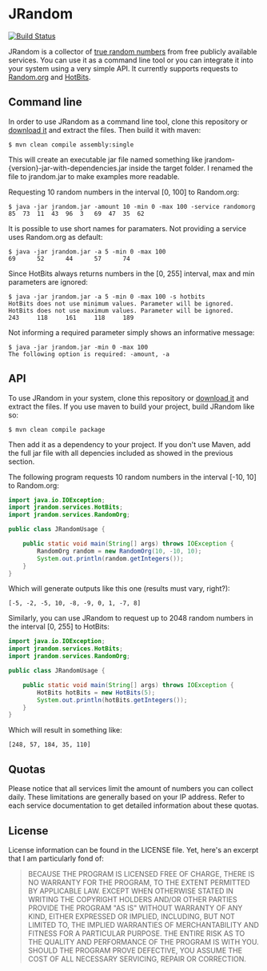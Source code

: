 # JRandom
[![Build Status](https://secure.travis-ci.org/thiagotts/JRandom.png)](http://travis-ci.org/thiagotts/JRandom)

JRandom is a collector of [true random numbers][randomness] from free publicly available services. You can use it as
a command line tool or you can integrate it into your system using a very simple API. It currently supports requests
to [Random.org][randomorg] and [HotBits][hotbits].



## Command line

In order to use JRandom as a command line tool, clone this repository or [download it][download] and extract the files. Then build
it with maven:

    $ mvn clean compile assembly:single

This will create an executable jar file named something like jrandom-{version}-jar-with-dependencies.jar inside the target
folder. I renamed the file to jrandom.jar to make examples more readable.

Requesting 10 random numbers in the interval [0, 100] to Random.org:

    $ java -jar jrandom.jar -amount 10 -min 0 -max 100 -service randomorg
    85	73	11	43	96	3	69	47	35	62	

It is possible to use short names for paramaters. Not providing a service uses Random.org as default:

    $ java -jar jrandom.jar -a 5 -min 0 -max 100
    69	    52	    44	    57	    74	

Since HotBits always returns numbers in the [0, 255] interval, max and min parameters are ignored:

    $ java -jar jrandom.jar -a 5 -min 0 -max 100 -s hotbits
    HotBits does not use minimum values. Parameter will be ignored.
    HotBits does not use maximum values. Parameter will be ignored.
    243	    118	    161	    118	    189	

Not informing a required parameter simply shows an informative message:

    $ java -jar jrandom.jar -min 0 -max 100
    The following option is required: -amount, -a



## API

To use JRandom in your system, clone this repository or [download it][download] and extract the files. If you use maven to
build your project, build JRandom like so:

    $ mvn clean compile package

Then add it as a dependency to your project. If you don't use Maven, add the full jar file with all depencies included as showed
in the previous section.

The following program requests 10 random numbers in the interval [-10, 10] to Random.org:

```java
import java.io.IOException;
import jrandom.services.HotBits;
import jrandom.services.RandomOrg;

public class JRandomUsage {

    public static void main(String[] args) throws IOException {
        RandomOrg random = new RandomOrg(10, -10, 10);
        System.out.println(random.getIntegers());       
    }
}
```

Which will generate outputs like this one (results must vary, right?):

    [-5, -2, -5, 10, -8, -9, 0, 1, -7, 8]

Similarly, you can use JRandom to request up to 2048 random numbers in the interval [0, 255] to HotBits:

```java
import java.io.IOException;
import jrandom.services.HotBits;
import jrandom.services.RandomOrg;

public class JRandomUsage {

    public static void main(String[] args) throws IOException {
        HotBits hotBits = new HotBits(5);
        System.out.println(hotBits.getIntegers());    
    }
}
```

Which will result in something like:

    [248, 57, 184, 35, 110]



## Quotas

Please notice that all services limit the amount of numbers you can collect daily. These limitations are generally based on your IP address.
Refer to each service documentation to get detailed information about these quotas.



## License

License information can be found in the LICENSE file. Yet, here's an excerpt that I am particularly fond of:

> BECAUSE THE PROGRAM IS LICENSED FREE OF CHARGE, THERE IS NO WARRANTY
> FOR THE PROGRAM, TO THE EXTENT PERMITTED BY APPLICABLE LAW.  EXCEPT WHEN
> OTHERWISE STATED IN WRITING THE COPYRIGHT HOLDERS AND/OR OTHER PARTIES
> PROVIDE THE PROGRAM "AS IS" WITHOUT WARRANTY OF ANY KIND, EITHER EXPRESSED
> OR IMPLIED, INCLUDING, BUT NOT LIMITED TO, THE IMPLIED WARRANTIES OF
> MERCHANTABILITY AND FITNESS FOR A PARTICULAR PURPOSE.  THE ENTIRE RISK AS
> TO THE QUALITY AND PERFORMANCE OF THE PROGRAM IS WITH YOU.  SHOULD THE
> PROGRAM PROVE DEFECTIVE, YOU ASSUME THE COST OF ALL NECESSARY SERVICING,
> REPAIR OR CORRECTION.


[randomness]: http://www.random.org/randomness/
[randomorg]: http://www.random.org/
[hotbits]: http://www.fourmilab.ch/hotbits/
[download]: https://github.com/thiagotts/JRandom/archive/master.zip
